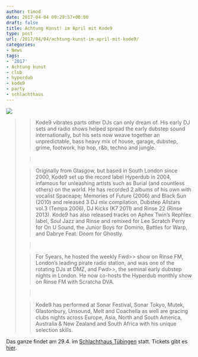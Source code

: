 ```yaml
---
author: timod
date: 2017-04-04 09:29:57+00:00
draft: false
title: Achtung Kunst! im April mit Kode9
type: post
url: /2017/04/04/achtung-kunst-im-april-mit-kode9/
categories:
- News
tags:
- '2017'
- Achtung kunst
- club
- hyperdub
- kode9
- party
- schlachthaus
---
```


![](https://media.giphy.com/media/l4FGEFpfmdg7VxOcE/giphy.gif)



<blockquote>

> 
> 

> 
> Kode9 vibrates parts other DJs can only dream of. His early DJ sets and radio shows helped spread the early dubstep sound internationally, but his sets now weave together an unpredictable, bass heavy mix of house, garage, dubstep, grime, footwork, hip hop, r&b, techno and jungle.
> 
> 

> 
> 

> 
> 

> 
>  
> 
> 

> 
> 

> 
> 

> 
> Originally from Glasgow, but based in South London since 2000, Kode9 set up the record label Hyperdub in 2004, infamous for unleashing artists such as Burial (and countless others) on the world. He has recorded 2 albums of his own with vocalist Spaceape; Memories of Future (2006) and Black Sun (2010) and released 3 DJ mix compilation, Dubstep Allstars vol.3 (Tempa 2006), DJ Kicks (K7 2011) and Rinse 22 (Rinse 2013). Kode9 has also released tracks on Aphex Twin’s Rephlex label, Soul Jazz and Rinse and remixed for Lee Scratch Perry for On U Sound, the Junior Boys for Domino, Battles for Warp, and Dabrye Feat. Doom for Ghostly.
> 
> 

> 
> 

> 
> 

> 
>  
> 
> 

> 
> 

> 
> 

> 
> For 5years, he hosted the weekly Fwd>> show on Rinse FM, London’s leading pirate radio station, and was one of the rotating DJs at DMZ, and Fwd>>, the seminal early dubstep nights in London. He now co-hosts the Hyperdub monthly show on Rinse FM with Scratcha DVA.
> 
> 

> 
> 

> 
> 

> 
>  
> 
> 

> 
> 

> 
> 

> 
> Kode9 has performed at Sonar Festival, Sonar Tokyo, Mutek, Glastonbury, Unsound, Melt and Coachella as well are gracing clubs nights across Europe, Asia, North and South America, Australia & New Zealand and South Africa with his unique selection skills.
> 
> 

> 
> </blockquote>


Das ganze findet am 29.4. im [Schlachthaus Tübingen](http://www.schlachthaus-tuebingen.de) statt. Tickets gibt es [hier](https://www.fablab-neckar-alb.org/achtung-kunst/).


